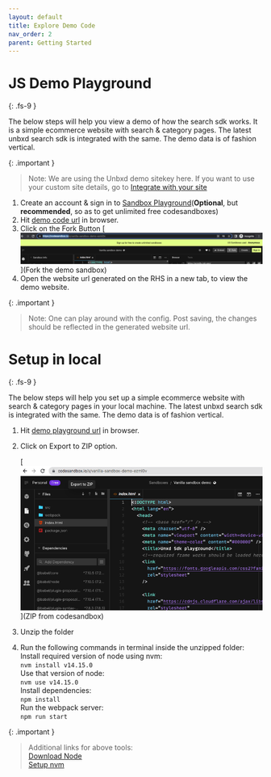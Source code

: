 ```yaml
---
layout: default
title: Explore Demo Code
nav_order: 2
parent: Getting Started
---
```


# JS Demo Playground
{: .fs-9 }

The below steps will help you view a demo of how the search sdk works. 
It is a simple ecommerce website with search & category pages. 
The latest unbxd search sdk is integrated with the same. 
The demo data is of fashion vertical.

{: .important }
> Note: We are using the Unbxd demo sitekey here. If you want to use your custom site details, go to [Integrate with your site](./integratewithyoursite)

1. Create an account & sign in to [Sandbox Playground](https://codesandbox.io)(**Optional**, but **recommended**, so as to get unlimited free codesandboxes)
2. Hit [demo code url](https://codesandbox.io/s/vanilla-sandbox-demo-ezmi0v) in browser.
3. Click on the Fork Button
    [![Click on the Fork Button](../assets/fork.png)](Fork the demo sandbox)
4. Open the website url generated on the RHS in a new tab, to view the demo website.

{: .important }
> Note: One can play around with the config. Post saving, the changes should be reflected in the generated website url.

# Setup in local
{: .fs-9 }


The below steps will help you set up a simple ecommerce website with search & category pages in your local machine. The latest unbxd search sdk is integrated with the same. 
The demo data is of fashion vertical.

1. Hit [demo playground url](https://codesandbox.io/s/vanilla-sandbox-demo-ezmi0v) in browser.
2. Click on Export to ZIP option.

    [![Click on Export to ZIP option](../assets/zip.png)](ZIP from codesandbox)
3. Unzip the folder
4. Run the following commands in terminal inside the unzipped folder:<br/>
Install required version of node using nvm:<br/>
```nvm install v14.15.0```<br/>
Use that version of node:<br/>
```nvm use v14.15.0```<br/>
Install dependencies:<br/>
```npm install```<br/>
Run the webpack server:<br/>
```npm run start```<br/>

{: .important }
> Additional links for above tools:<br/>
[Download Node](3https://nodejs.org/en/download/)<br/>
[Setup nvm](https://nodesource.com/blog/installing-node-js-tutorial-using-nvm-on-mac-os-x-and-ubuntu/)<br/>


